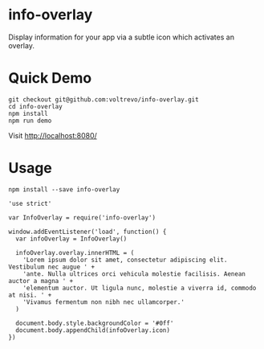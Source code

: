 # info-overlay
Display information for your app via a subtle icon which activates an overlay.

# Quick Demo

```
git checkout git@github.com:voltrevo/info-overlay.git
cd info-overlay
npm install
npm run demo
```

Visit [http://localhost:8080/](http://localhost:8080/)

# Usage

`npm install --save info-overlay`

```
'use strict'

var InfoOverlay = require('info-overlay')

window.addEventListener('load', function() {
  var infoOverlay = InfoOverlay()
  
  infoOverlay.overlay.innerHTML = (
    'Lorem ipsum dolor sit amet, consectetur adipiscing elit. Vestibulum nec augue ' +
    'ante. Nulla ultrices orci vehicula molestie facilisis. Aenean auctor a magna ' +
    'elementum auctor. Ut ligula nunc, molestie a viverra id, commodo at nisi. ' +
    'Vivamus fermentum non nibh nec ullamcorper.'
  )

  document.body.style.backgroundColor = '#0ff'
  document.body.appendChild(infoOverlay.icon)
})
```
